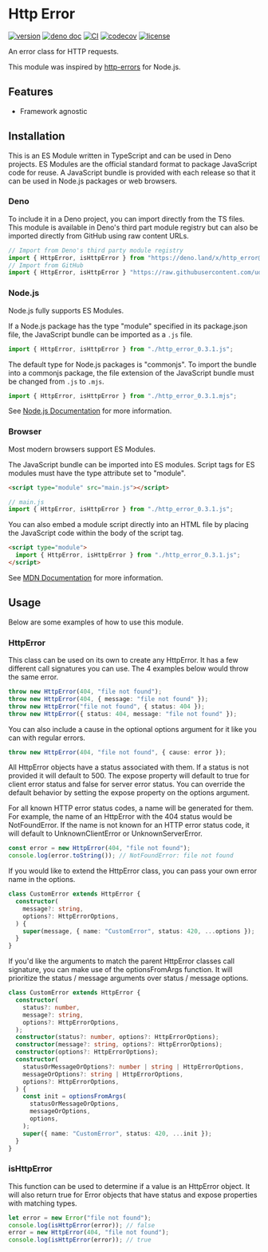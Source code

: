 # Http Error

[![version](https://img.shields.io/badge/release-0.3.1-success)](https://deno.land/x/http_error@0.3.1)
[![deno doc](https://doc.deno.land/badge.svg)](https://doc.deno.land/https/deno.land/x/http_error@0.3.1/mod.ts)
[![CI](https://github.com/udibo/http_error/workflows/CI/badge.svg)](https://github.com/udibo/http_error/actions?query=workflow%3ACI)
[![codecov](https://codecov.io/gh/udibo/http_error/branch/main/graph/badge.svg?token=8Q7TSUFWUY)](https://codecov.io/gh/udibo/http_error)
[![license](https://img.shields.io/github/license/udibo/http_error)](https://github.com/udibo/http_error/blob/master/LICENSE)

An error class for HTTP requests.

This module was inspired by
[http-errors](https://www.npmjs.com/package/http-errors) for Node.js.

## Features

- Framework agnostic

## Installation

This is an ES Module written in TypeScript and can be used in Deno projects. ES
Modules are the official standard format to package JavaScript code for reuse. A
JavaScript bundle is provided with each release so that it can be used in
Node.js packages or web browsers.

### Deno

To include it in a Deno project, you can import directly from the TS files. This
module is available in Deno's third part module registry but can also be
imported directly from GitHub using raw content URLs.

```ts
// Import from Deno's third party module registry
import { HttpError, isHttpError } from "https://deno.land/x/http_error@0.3.1/mod.ts";
// Import from GitHub
import { HttpError, isHttpError } "https://raw.githubusercontent.com/udibo/http_error/0.3.1/mod.ts";
```

### Node.js

Node.js fully supports ES Modules.

If a Node.js package has the type "module" specified in its package.json file,
the JavaScript bundle can be imported as a `.js` file.

```js
import { HttpError, isHttpError } from "./http_error_0.3.1.js";
```

The default type for Node.js packages is "commonjs". To import the bundle into a
commonjs package, the file extension of the JavaScript bundle must be changed
from `.js` to `.mjs`.

```js
import { HttpError, isHttpError } from "./http_error_0.3.1.mjs";
```

See [Node.js Documentation](https://nodejs.org/api/esm.html) for more
information.

### Browser

Most modern browsers support ES Modules.

The JavaScript bundle can be imported into ES modules. Script tags for ES
modules must have the type attribute set to "module".

```html
<script type="module" src="main.js"></script>
```

```js
// main.js
import { HttpError, isHttpError } from "./http_error_0.3.1.js";
```

You can also embed a module script directly into an HTML file by placing the
JavaScript code within the body of the script tag.

```html
<script type="module">
  import { HttpError, isHttpError } from "./http_error_0.3.1.js";
</script>
```

See
[MDN Documentation](https://developer.mozilla.org/en-US/docs/Web/JavaScript/Guide/Modules)
for more information.

## Usage

Below are some examples of how to use this module.

### HttpError

This class can be used on its own to create any HttpError. It has a few
different call signatures you can use. The 4 examples below would throw the same
error.

```ts
throw new HttpError(404, "file not found");
throw new HttpError(404, { message: "file not found" });
throw new HttpError("file not found", { status: 404 });
throw new HttpError({ status: 404, message: "file not found" });
```

You can also include a cause in the optional options argument for it like you
can with regular errors.

```ts
throw new HttpError(404, "file not found", { cause: error });
```

All HttpError objects have a status associated with them. If a status is not
provided it will default to 500. The expose property will default to true for
client error status and false for server error status. You can override the
default behavior by setting the expose property on the options argument.

For all known HTTP error status codes, a name will be generated for them. For
example, the name of an HttpError with the 404 status would be NotFoundError. If
the name is not known for an HTTP error status code, it will default to
UnknownClientError or UnknownServerError.

```ts
const error = new HttpError(404, "file not found");
console.log(error.toString()); // NotFoundError: file not found
```

If you would like to extend the HttpError class, you can pass your own error
name in the options.

```ts
class CustomError extends HttpError {
  constructor(
    message?: string,
    options?: HttpErrorOptions,
  ) {
    super(message, { name: "CustomError", status: 420, ...options });
  }
}
```

If you'd like the arguments to match the parent HttpError classes call
signature, you can make use of the optionsFromArgs function. It will prioritize
the status / message arguments over status / message options.

```ts
class CustomError extends HttpError {
  constructor(
    status?: number,
    message?: string,
    options?: HttpErrorOptions,
  );
  constructor(status?: number, options?: HttpErrorOptions);
  constructor(message?: string, options?: HttpErrorOptions);
  constructor(options?: HttpErrorOptions);
  constructor(
    statusOrMessageOrOptions?: number | string | HttpErrorOptions,
    messageOrOptions?: string | HttpErrorOptions,
    options?: HttpErrorOptions,
  ) {
    const init = optionsFromArgs(
      statusOrMessageOrOptions,
      messageOrOptions,
      options,
    );
    super({ name: "CustomError", status: 420, ...init });
  }
}
```

### isHttpError

This function can be used to determine if a value is an HttpError object. It
will also return true for Error objects that have status and expose properties
with matching types.

```ts
let error = new Error("file not found");
console.log(isHttpError(error)); // false
error = new HttpError(404, "file not found");
console.log(isHttpError(error)); // true
```
